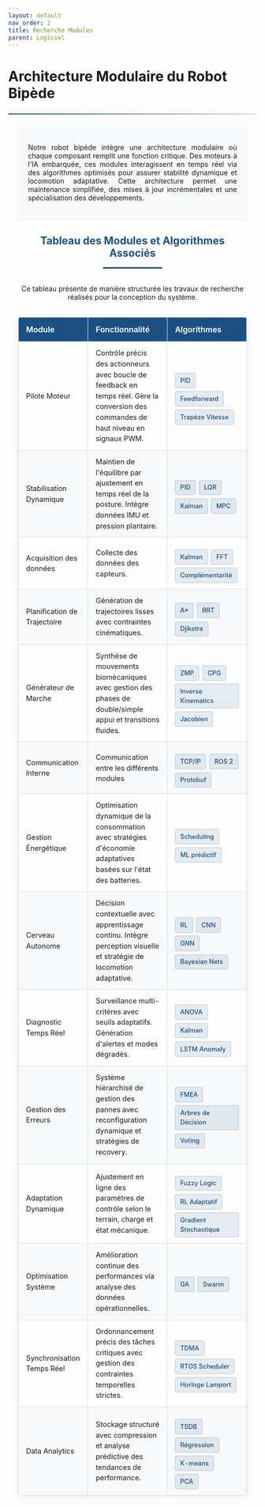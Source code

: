 ```yaml
---
layout: default
nav_order: 2
title: Recherche Modules 
parent: Logiciel
---
```


# Architecture Modulaire du Robot Bipède

<hr>

<style>
:root {
    --primary-color: #1c5083;
    --secondary-color: #143c64;
    --accent-color: rgba(28, 80, 131, 0.1);
    --text-color: #333;
    --light-bg: #f8f9fa;
    --border-color: #ddd;
}

/* Typographie améliorée */
.content-wrapper {
    max-width: 1200px;
    margin: 0 auto;
    padding: 0 20px;
}


/* Séparateur moderne */
hr {
    border: none;
    height: 2px;
    background: linear-gradient(90deg, var(--primary-color), rgba(28, 80, 131, 0.2));
    margin: 1.5rem 0;
}

/* Encart d'introduction */
.intro-box {
    background-color: var(--light-bg);
    text-align:justify;
    padding: 1.25rem;
    margin: 1.5rem 0;
    border-radius: 0 4px 4px 0;
    box-shadow: 0 2px 4px rgba(0,0,0,0.05);
}

/* Style des algorithmes */
.module-algorithms {
    margin-top: 0.75rem;
    display: flex;
    flex-wrap: wrap;
    gap: 0.4rem;
}

.algorithm-link {
    display: inline-block;
    background-color: var(--accent-color);
    color: var(--primary-color);
    padding: 0.3rem 0.6rem;
    border-radius: 4px;
    text-decoration: none;
    transition: all 0.2s ease;
    border: 1px solid rgba(28, 80, 131, 0.2);
    font-size: 0.8rem;
    font-weight: 500;
}

.algorithm-link:hover {
    background-color: var(--primary-color);
    color: white;
    transform: translateY(-1px);
    box-shadow: 0 2px 6px rgba(0,0,0,0.1);
}

/* Tableau amélioré */
.table-container {
    overflow-x: auto;
    margin: 2rem 0;
    border-radius: 6px;
    box-shadow: 0 2px 10px rgba(0,0,0,0.08);
}

.tg {
    border-collapse: collapse;
    border-spacing: 0;
    width: 100%;
    margin: 0 auto;
}

.tg td {
    border: 1px solid var(--border-color);
    padding: 12px 15px;
    font-size: 0.9rem;
    line-height: 1.5;
}

.tg th {
    border: 1px solid var(--border-color);
    background-color: var(--primary-color);
    color: white;
    padding: 14px 15px;
    font-weight: 600;
    text-align: left;
}

.tg tr:nth-child(even) {
    background-color: var(--light-bg);
}

.tg tr:hover {
    background-color: rgba(28, 80, 131, 0.05);
}

/* Section centrée */
.section-header {
    text-align: center;
    margin: 2rem 0;
    position: relative;
    color: var(--primary-color);
}

.section-header:after {
    content: "";
    display: block;
    width: 120px;
    height: 3px;
    background: var(--primary-color);
    margin: 1rem auto 0;
}

/* Responsive */
@media (max-width: 768px) {
    .tg td, .tg th {
        padding: 8px 10px;
        font-size: 0.85rem;
    }
}
</style>

<div class="content-wrapper">

<div class="intro-box">
    <p>Notre robot bipède intègre une architecture modulaire où chaque composant remplit une fonction critique. Des moteurs à l'IA embarquée, ces modules interagissent en temps réel via des algorithmes optimisés pour assurer stabilité dynamique et locomotion adaptative. Cette architecture permet une maintenance simplifiée, des mises à jour incrémentales et une spécialisation des développements.</p>
</div>

<h2 class="section-header">Tableau des Modules et Algorithmes Associés</h2>

<p style="text-align:center; font-size:14px; margin-top:12px;">Ce tableau présente de manière structurée les travaux de recherche réalisés pour la conception du système.</p>

<div class="table-container">
<table class="tg">
<thead>
  <tr>
    <th class="tg-rahz">Module</th>
    <th class="tg-rahz">Fonctionnalité</th>
    <th class="tg-rahz">Algorithmes</th>
  </tr>
</thead>
<tbody>
  <tr>
    <td class="tg-dvid">Pilote Moteur</td>
    <td class="tg-y698">Contrôle précis des actionneurs avec boucle de feedback en temps réel. Gère la conversion des commandes de haut niveau en signaux PWM.</td>
    <td class="tg-y698">
        <div class="module-algorithms">
            <a href="{{ site.baseurl }}/arborescence/software/module/algo/pilote_moteur/pid" class="algorithm-link">PID</a>
            <a href="{{ site.baseurl }}/arborescence/software/module/algo/pilote_moteur/feedforward" class="algorithm-link">Feedforward</a>
            <a href="{{ site.baseurl }}/arborescence/software/module/algo/pilote_moteur/trapeze_vitesse" class="algorithm-link">Trapèze Vitesse</a>
        </div>
    </td>
  </tr>
  <tr>
    <td class="tg-fymr">Stabilisation Dynamique</td>
    <td class="tg-0pky">Maintien de l'équilibre par ajustement en temps réel de la posture. Intègre données IMU et pression plantaire.</td>
    <td class="tg-0pky">
        <div class="module-algorithms">
            <a href="{{ site.baseurl }}/arborescence/software/module/algo/pilote_moteur/pid" class="algorithm-link">PID</a>
            <a href="{{ site.baseurl }}/arborescence/software/module/algo/regulateur" class="algorithm-link">LQR</a>
            <a href="{{ site.baseurl }}/arborescence/software/module/algo/acquisition_donnée/kalman" class="algorithm-link">Kalman</a>
            <a href="{{ site.baseurl }}/arborescence/software/module/algo/mpc" class="algorithm-link">MPC</a>
        </div>
    </td>
  </tr>
  <tr>
    <td class="tg-dvid">Acquisition des données</td>
    <td class="tg-y698">Collecte des données des capteurs.</td>
    <td class="tg-y698">
        <div class="module-algorithms">
            <a href="{{ site.baseurl }}/arborescence/software/module/algo/acquisition_donnée/kalman" class="algorithm-link">Kalman</a>
            <a href="{{ site.baseurl }}/arborescence/software/module/algo/acquisition_donnée/FFT" class="algorithm-link">FFT</a>
            <a href="{{ site.baseurl }}/arborescence/software/module/algo/acquisition_donnée/filtre_complementarite" class="algorithm-link">Complémentarité</a>            
        </div>
    </td>
  </tr>
  <tr>
    <td class="tg-fymr">Planification de Trajectoire</td>
    <td class="tg-0pky">Génération de trajectoires lisses avec contraintes cinématiques.</td>
    <td class="tg-0pky">
        <div class="module-algorithms">
            <a href="{{ site.baseurl }}/arborescence/software/module/algo/trajectoire/algo_A_etoile" class="algorithm-link">A*</a>
            <a href="{{ site.baseurl }}/arborescence/software/module/algo/trajectoire/rrt" class="algorithm-link">RRT</a>
            <a href="#" class="algorithm-link">Djikstra</a>
        </div>
    </td>
  </tr>
  <tr>
    <td class="tg-dvid">Générateur de Marche</td>
    <td class="tg-y698">Synthèse de mouvements biomécaniques avec gestion des phases de double/simple appui et transitions fluides.</td>
    <td class="tg-y698">
        <div class="module-algorithms">
            <a href="{{ site.baseurl }}/arborescence/software/module/algo/marche/zmp" class="algorithm-link">ZMP</a>
            <a href="{{ site.baseurl }}/arborescence/software/module/algo/marche/cpg" class="algorithm-link">CPG</a>
            <a href="{{ site.baseurl }}/arborescence/software/module/algo/marche/inverse_kinematics" class="algorithm-link">Inverse Kinematics</a>
            <a href="{{ site.baseurl }}/arborescence/software/module/algo/marche/jacobien" class="algorithm-link">Jacobien</a>
        </div>
    </td>
  </tr>
  <tr>
    <td class="tg-fymr">Communication Interne</td>
    <td class="tg-0pky">Communication entre les différents modules</td>
    <td class="tg-0pky">
        <div class="module-algorithms">
            <a href="{{ site.baseurl }}/arborescence/software/module/algo/communication/TCP.IP" class="algorithm-link">TCP/IP</a>
            <a href="{{ site.baseurl }}/arborescence/software/module/algo/communication/ROS2" class="algorithm-link">ROS 2</a>
            <a href="{{ site.baseurl }}/arborescence/software/module/algo/communication/Protobuf" Class="algorithm-link">Protobuf</a>
        </div>
    </td>
  </tr>
  <tr>
    <td class="tg-dvid">Gestion Énergétique</td>
    <td class="tg-y698">Optimisation dynamique de la consommation avec stratégies d'économie adaptatives basées sur l'état des batteries.</td>
    <td class="tg-y698">
        <div class="module-algorithms">
            <a href="https://wiki.osdev.org/Scheduling_Algorithms" class="algorithm-link">Scheduling</a>
            <a href="https://h2o.ai/wiki/prediction/" class="algorithm-link">ML prédictif</a>
        </div>
    </td>
  </tr>
  <tr>
    <td class="tg-fymr">Cerveau Autonome</td>
    <td class="tg-0pky">Décision contextuelle avec apprentissage continu. Intègre perception visuelle et stratégie de locomotion adaptative.</td>
    <td class="tg-0pky">
        <div class="module-algorithms">
            <a href="{{site.baseurl}}/arborescence/software/module/algo/ia/rl" class="algorithm-link">RL</a>
            <a href="https://datascientest.com/convolutional-neural-network" class="algorithm-link">CNN</a>
            <a href="https://seon.io/resources/dictionary/graph-neural-network-gnn/" class="algorithm-link">GNN</a>
            <a href="https://www.bayesserver.com/docs/introduction/bayesian-networks/" class="algorithm-link">Bayesian Nets</a>
        </div>
    </td>
  </tr>
  <tr>
    <td class="tg-dvid">Diagnostic Temps Réel</td>
    <td class="tg-y698">Surveillance multi-critères avec seuils adaptatifs. Génération d'alertes et modes dégradés.</td>
    <td class="tg-y698">
        <div class="module-algorithms">
            <a href="{{ site.baseurl }}/arborescence/software/module/algo/diag_tps_reel/anova" class="algorithm-link">ANOVA</a>
            <a href="{{ site.baseurl }}/arborescence/software/module/algo/acquisition_donnée/kalman" class="algorithm-link">Kalman</a>
            <a href="https://nearshore-it.eu/articles/anomaly-detection-with-lstm/" class="algorithm-link">LSTM Anomaly</a>
        </div>
    </td>
  </tr>
  <tr>
    <td class="tg-fymr">Gestion des Erreurs</td>
    <td class="tg-0pky">Système hiérarchisé de gestion des pannes avec reconfiguration dynamique et stratégies de recovery.</td>
    <td class="tg-0pky">
        <div class="module-algorithms">
            <a href="https://quality-one.com/fmea/" class="algorithm-link">FMEA</a>
            <a href="https://www.ibm.com/fr-fr/think/topics/decision-trees" class="algorithm-link">Arbres de Décision</a>
            <a href="https://soulpageit.com/ai-glossary/ensemble-voting-explained/" class="algorithm-link">Voting</a>
        </div>
    </td>
  </tr>
  <tr>
    <td class="tg-dvid">Adaptation Dynamique</td>
    <td class="tg-y698">Ajustement en ligne des paramètres de contrôle selon le terrain, charge et état mécanique.</td>
    <td class="tg-y698">
        <div class="module-algorithms">
            <a href="{{ site.baseurl }}/arborescence/software/module/algo/adapt_dynamique/fuzzylogic" class="algorithm-link">Fuzzy Logic</a>
            <a href="https://xonique.dev/blog/learning-in-adaptive-ai-a-practical-guide-for-developers/" class="algorithm-link">RL Adaptatif</a>
            <a href="{{ site.baseurl }}/arborescence/software/module/algo/adapt_dynamique/gradient" class="algorithm-link"> Gradient Stochastique </a>
        </div>
    </td>
  </tr>
  <tr>
    <td class="tg-fymr">Optimisation Système</td>
    <td class="tg-0pky">Amélioration continue des performances via analyse des données opérationnelles.</td>
    <td class="tg-0pky">
        <div class="module-algorithms">
            <a href="https://fr.wikipedia.org/wiki/Algorithme_g%C3%A9n%C3%A9tique" class="algorithm-link">GA</a>
            <a href="https://www.hpe.com/emea_europe/en/what-is/swarm-learning.html" class="algorithm-link">Swarm</a>
        </div>
    </td>
  </tr>
  <tr>
    <td class="tg-dvid">Synchronisation Temps Réel</td>
    <td class="tg-y698">Ordonnancement précis des tâches critiques avec gestion des contraintes temporelles strictes.</td>
    <td class="tg-y698">
        <div class="module-algorithms">
            <a href="https://fr.wikipedia.org/wiki/Acc%C3%A8s_multiple_par_r%C3%A9partition_temporelle" class="algorithm-link">TDMA</a>
            <a href="https://www.alibabacloud.com/tech-news/a/shueduler/gv69skk9q4-scheduling-in-real-time-operating-systems" class="algorithm-link">RTOS Scheduler</a>
            <a href="https://martinfowler.com/articles/patterns-of-distributed-systems/lamport-clock.html" class="algorithm-link">Horloge Lamport</a>
        </div>
    </td>
  </tr>
  <tr>
    <td class="tg-fymr">Data Analytics</td>
    <td class="tg-0pky">Stockage structuré avec compression et analyse prédictive des tendances de performance.</td>
    <td class="tg-0pky">
        <div class="module-algorithms">
            <a href="{{ site.baseurl }}/arborescence/software/module/algo/bdd/tsdb" class="algorithm-link">TSDB</a>
            <a href="{{ site.baseurl }}/arborescence/software/module/algo/bdd/regression" class="algorithm-link">Régression</a>
            <a href="{{ site.baseurl }}/arborescence/software/module/algo/bdd/k_means" class="algorithm-link">K-means</a>
            <a href="{{ site.baseurl }}/arborescence/software/module/algo/bdd/pca" class="algorithm-link">PCA</a>
        </div>
    </td>
  </tr>
</tbody>
</table>
</div>
